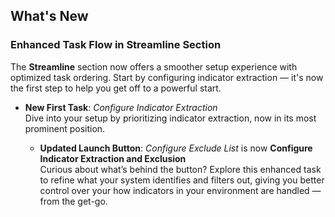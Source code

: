 ## What's New

### Enhanced Task Flow in Streamline Section

The **Streamline** section now offers a smoother setup experience with optimized task ordering. Start by configuring indicator extraction &mdash; it's now the first step to help you get off to a powerful start.

- **New First Task**: *Configure Indicator Extraction*  
   Dive into your setup by prioritizing indicator extraction, now in its most prominent position.

   - **Updated Launch Button**: *Configure Exclude List* is now **Configure Indicator Extraction and Exclusion**  
   Curious about what’s behind the button? Explore this enhanced task to refine what your system identifies and filters out, giving you better control over your how indicators in your environment are handled &mdash; from the get-go. 

